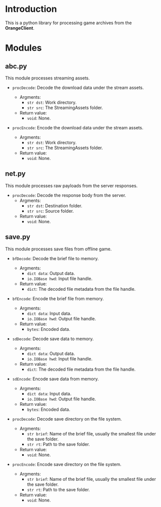 
# Introduction #
This is a python library for processing game archives from the **OrangeClient**.

# Modules #

## abc.py ##
This module processes streaming assets.

 - `procDecode`: Decode the download data under the stream assets.
    - Argments:
        - `str dst`: Work directory.
        - `str src`: The StreamingAssets folder.
    - Return value:
        - `void`: None.

 - `procEncode`: Encode the download data under the stream assets.
    - Argments:
        - `str dst`: Work directory.
        - `str src`: The StreamingAssets folder.
    - Return value:
        - `void`: None.

## net.py ##
This module processes raw payloads from the server responses.

 - `procDecode`: Decode the response body from the server.
    - Argments:
        - `str dst`: Destination folder.
        - `str src`: Source folder.
    - Return value:
        - `void`: None.

## save.py ##
This module processes save files from offline game.

 - `bfDecode`: Decode the brief file to memory.
    - Argments:
        - `dict data`: Output data.
        - `io.IOBase hwd`: Input file handle.
    - Return value:
        - `dict`: The decoded file metadata from the file handle.

 - `bfEncode`: Encode the brief file from memory.
    - Argments:
        - `dict data`: Input data.
        - `io.IOBase hwd`: Output file handle.
    - Return value:
        - `bytes`: Encoded data.
    
 - `sdDecode`: Decode save data to memory.
    - Argments:
        - `dict data`: Output data.
        - `io.IOBase hwd`: Input file handle.
    - Return value:
        - `dict`: The decoded file metadata from the file handle.

 - `sdEncode`: Encode save data from memory.
    - Argments:
        - `dict data`: Input data.
        - `io.IOBase hwd`: Output file handle.
    - Return value:
        - `bytes`: Encoded data.

 - `procDecode`: Decode save directory on the file system.
    - Argments:
        - `str brief`: Name of the brief file, usually the smallest file under the save folder.
        - `str rt`: Path to the save folder.
    - Return value:
        - `void`: None.

 - `procEncode`: Encode save directory on the file system.
    - Argments:
        - `str brief`: Name of the brief file, usually the smallest file under the save folder.
        - `str rt`: Path to the save folder.
    - Return value:
        - `void`: None.
